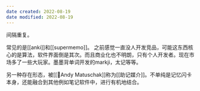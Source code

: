 ```yaml
---
date created: 2022-08-19
date modified: 2022-08-19
---
```

间隔重复。 

常见的是[[anki]]和[[supermemo]]。
之前感觉一直没人开发竞品，可能这东西核心的是算法，软件界面倒是其次。而且商业化也不明朗，只有个人开发者。现在市场多了一些大玩家。墨墨背单词开发的markji，太记等等。

另一种存在形态，被[[🧑Andy Matuschak]]称为[[助记媒介]]。不单纯是记忆闪卡本身，还能融合到其他例如笔记软件中，进行有机地结合。
